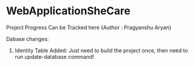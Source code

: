 # WebApplicationSheCare
Project Progress Can be Tracked here {Author : Pragyanshu Aryan}

Dabase changes:
1. Identity Table Added: Just need to build the project once, then need to run update-database command! 